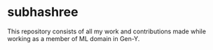 # subhashree
This repository consists of all my work and contributions made while working as a member of ML domain in Gen-Y.
